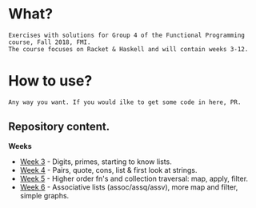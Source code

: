 # What?

    Exercises with solutions for Group 4 of the Functional Programming course, Fall 2018, FMI.
    The course focuses on Racket & Haskell and will contain weeks 3-12.

# How to use?

    Any way you want. If you would ilke to get some code in here, PR.

## Repository content.

**Weeks**

- [Week 3](https://github.com/bbsbb/fmi-fp-2018-group4/tree/master/week-3) - Digits, primes, starting to know lists.
- [Week 4](https://github.com/bbsbb/fmi-fp-2018-group4/tree/master/week-4) - Pairs, quote, cons, list & first look at strings.
- [Week 5](https://github.com/bbsbb/fmi-fp-2018-group4/tree/master/week-5) - Higher order fn's and collection traversal: map, apply, filter.
- [Week 6](https://github.com/bbsbb/fmi-fp-2018-group4/tree/master/week-6) - Associative lists (assoc/assq/assv), more map and filter, simple graphs.
